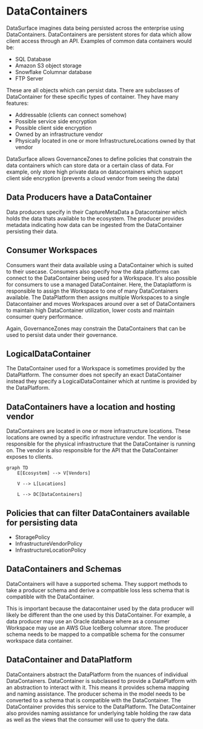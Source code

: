 # DataContainers

DataSurface imagines data being persisted across the enterprise using DataContainers. DataContainers are persistent stores for data which allow client access through an API. Examples of common data containers would be:

* SQL Database
* Amazon S3 object storage
* Snowflake Columnar database
* FTP Server

These are all objects which can persist data. There are subclasses of DataContainer for these specific types of container. They have many features:

* Addressable (clients can connect somehow)
* Possible service side encryption
* Possible client side encryption
* Owned by an infrastructure vendor
* Physically located in one or more InfrastructureLocations owned by that vendor

DataSurface allows GovernanceZones to define policies that constrain the data containers which can store data or a certain class of data. For example, only store high private data on datacontainers which support client side encryption (prevents a cloud vendor from seeing the data)

## Data Producers have a DataContainer

Data producers specify in their CaptureMetaData a Datacontainer which holds the data thats available to the ecosystem. The producer provides metadata indicating how data can be ingested from the DataContainer persisting their data.

## Consumer Workspaces

Consumers want their data available using a DataContainer which is suited to their usecase. Consumers also specify how the data platforms can connect to the DataContainer being used for a Workspace. It's also possible for consumers to use a managed DataContainer. Here, the Dataplatform is responsible to assign the Workspace to one of many DataContainers available. The DataPlatform then assigns multiple Workspaces to a single Datacontainer and moves Workspaces around over a set of DataContainers to maintain high DataContainer utilization, lower costs and maintain consumer query performance.

Again, GovernanceZones may constrain the DataContainers that can be used to persist data under their governance.

## LogicalDataContainer

The DataContainer used for a Workspace is sometimes provided by the DataPlatform. The consumer does not specify an exact DataContainer instead they specify a LogicalDataContainer which at runtime is provided by the DataPlatform.

## DataContainers have a location and hosting vendor

DataContainers are located in one or more infrastructure locations. These locations are owned by a specific infrastructure vendor. The vendor is responsible for the physical infrastructure that the DataContainer is running on. The vendor is also responsible for the API that the DataContainer exposes to clients.

```mermaid
graph TD
    E[Ecosystem] --> V[Vendors]

    V --> L[Locations]

    L --> DC[DataContainers]
```

## Policies that can filter DataContainers available for persisting data

* StoragePolicy
* InfrastructureVendorPolicy
* InfrastructureLocationPolicy

## DataContainers and Schemas

DataContainers will have a supported schema. They support methods to take a producer schema and derive a compatible loss less schema that is compatible with the DataContainer.

This is important because the datacontainer used by the data producer will likely be different than the one used by this DataContainer. For example, a data producer may use an Oracle database where as a consumer Workspace may use an AWS Glue IceBerg columnar store. The producer schema needs to be mapped to a compatible schema for the consumer workspace data container.

## DataContainer and DataPlatform

DataContainers abstract the DataPlatform from the nuances of individual DataContainers. DataContainer is subclassed to provide a DataPlatform with an abstraction to interact with it. This means it provides schema mapping and naming assistance. The producer schema in the model needs to be converted to a schema that is compatible with the DataContainer. The DataContainer provides this service to the DataPlatform. The DataContainer also provides naming assistance for underlying table holding the raw data as well as the views that the consumer will use to query the data.
